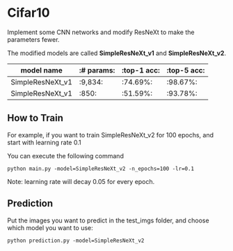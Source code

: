 # Cifar10

Implement some CNN networks and modify ResNeXt to make the parameters fewer. 

The modified models are called **SimpleResNeXt_v1** and **SimpleResNeXt_v2**.

|  model name |:# params:|:top-1 acc:|:top-5 acc:|
| ------------- | ------------- | ------------- | ------------- |
| SimpleResNeXt_v1 |:9,834:|:74.69%:|:98.67%:|
| SimpleResNeXt_v1 |:850:|:51.59%:|:93.78%:|

## How to Train

For example, if you want to train SimpleResNeXt_v2 for 100 epochs, and start with learning rate 0.1

You can execute the following command

```
python main.py -model=SimpleResNeXt_v2 -n_epochs=100 -lr=0.1 
```

Note: learning rate will decay 0.05 for every epoch.

## Prediction 

Put the images you want to predict in the test_imgs folder, and choose which model you want to use:

```
python prediction.py -model=SimpleResNeXt_v2
```